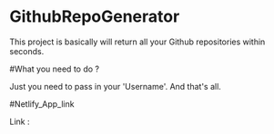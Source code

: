 # GithubRepoGenerator

This project is basically will return all your Github repositories within seconds. 

#What you need to do ?

Just you need to pass in your 'Username'. And that's all.

#Netlify_App_link

Link : 
